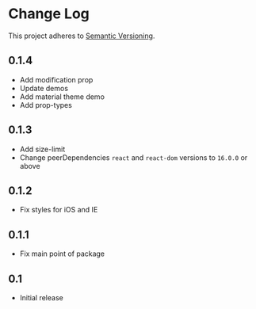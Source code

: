 # Change Log
This project adheres to [Semantic Versioning](http://semver.org/).

## 0.1.4

* Add modification prop
* Update demos
* Add material theme demo
* Add prop-types

## 0.1.3

* Add size-limit
* Change peerDependencies `react` and `react-dom` versions to `16.0.0` or above 

## 0.1.2

* Fix styles for iOS and IE

## 0.1.1

* Fix main point of package

## 0.1

* Initial release